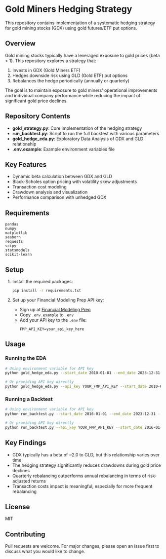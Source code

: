 # Gold Miners Hedging Strategy

This repository contains implementation of a systematic hedging strategy for gold mining stocks (GDX) using gold futures/ETF put options.

## Overview

Gold mining stocks typically have a leveraged exposure to gold prices (beta > 1). This repository explores a strategy that:

1. Invests in GDX (Gold Miners ETF) 
2. Hedges downside risk using GLD (Gold ETF) put options
3. Rebalances the hedge periodically (annually or quarterly)

The goal is to maintain exposure to gold miners' operational improvements and individual company performance while reducing the impact of significant gold price declines.

## Repository Contents

- **gold_strategy.py**: Core implementation of the hedging strategy
- **run_backtest.py**: Script to run the full backtest with various parameters
- **gold_hedge_eda.py**: Exploratory Data Analysis of GDX and GLD relationship
- **.env.example**: Example environment variables file

## Key Features

- Dynamic beta calculation between GDX and GLD
- Black-Scholes option pricing with volatility skew adjustments
- Transaction cost modeling
- Drawdown analysis and visualization
- Performance comparison with unhedged GDX

## Requirements

```
pandas
numpy
matplotlib
seaborn
requests
scipy
statsmodels
scikit-learn
```

## Setup

1. Install the required packages:
   ```bash
   pip install -r requirements.txt
   ```

2. Set up your Financial Modeling Prep API key:
   - Sign up at [Financial Modeling Prep](https://financialmodelingprep.com/developer/docs/)
   - Copy `.env.example` to `.env`
   - Add your API key to the `.env` file:
     ```
     FMP_API_KEY=your_api_key_here
     ```

## Usage

### Running the EDA

```bash
# Using environment variable for API key
python gold_hedge_eda.py --start_date 2010-01-01 --end_date 2023-12-31

# Or providing API key directly
python gold_hedge_eda.py --api_key YOUR_FMP_API_KEY --start_date 2010-01-01 --end_date 2023-12-31
```

### Running a Backtest

```bash
# Using environment variable for API key
python run_backtest.py --start_date 2016-01-01 --end_date 2023-12-31 --initial_capital 100000 --debug

# Or providing API key directly
python run_backtest.py --api_key YOUR_FMP_API_KEY --start_date 2016-01-01 --end_date 2023-12-31 --initial_capital 100000 --debug
```

## Key Findings

- GDX typically has a beta of ~2.0 to GLD, but this relationship varies over time
- The hedging strategy significantly reduces drawdowns during gold price declines
- Quarterly rebalancing outperforms annual rebalancing in terms of risk-adjusted returns
- Transaction costs impact is meaningful, especially for more frequent rebalancing

## License

MIT

## Contributing

Pull requests are welcome. For major changes, please open an issue first to discuss what you would like to change. 
